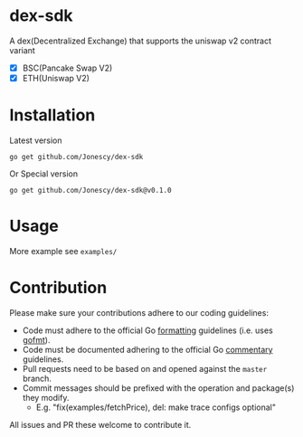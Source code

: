 # dex-sdk
A dex(Decentralized Exchange) that supports the uniswap v2 contract variant
- [x] BSC(Pancake Swap V2)
- [x] ETH(Uniswap V2)

# Installation 
Latest version
```shell
go get github.com/Jonescy/dex-sdk
```
Or Special version
```shell
go get github.com/Jonescy/dex-sdk@v0.1.0
```
# Usage
More example see `examples/`

# Contribution
Please make sure your contributions adhere to our coding guidelines:

* Code must adhere to the official Go [formatting](https://golang.org/doc/effective_go.html#formatting)
  guidelines (i.e. uses [gofmt](https://golang.org/cmd/gofmt/)).
* Code must be documented adhering to the official Go [commentary](https://golang.org/doc/effective_go.html#commentary)
  guidelines.
* Pull requests need to be based on and opened against the `master` branch.
* Commit messages should be prefixed with the operation and package(s) they modify.
    * E.g. "fix(examples/fetchPrice), del: make trace configs optional"

All issues and PR these welcome to contribute it.
